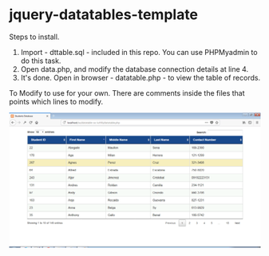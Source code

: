 # jquery-datatables-template

Steps to install.

1. Import - dttable.sql - included in this repo. You can use PHPMyadmin to do this task.
2. Open data.php, and modify the database connection details at line 4.
3. It's done. Open in browser - datatable.php - to view the table of records.

To Modify to use for your own. There are comments inside the files that points which lines to modify. 

![alt text](https://raw.githubusercontent.com/onwhim/jquery-datatables-template/master/datatables.png?)

